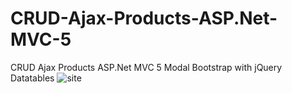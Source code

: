 # CRUD-Ajax-Products-ASP.Net-MVC-5
CRUD Ajax Products ASP.Net MVC 5   Modal Bootstrap with jQuery Datatables
![site](https://user-images.githubusercontent.com/48862605/55689640-4b485780-5987-11e9-9dc6-75acde1a6d72.JPG)
